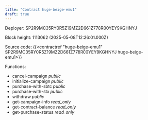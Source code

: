 ```yaml
---
title: "Contract huge-beige-emu1"
draft: true
---
```

Deployer: SP2R9MC35RY0R5Z19MZ2D661Z778R00YEY9KGHNYJ


 



Block height: 1113062 (2025-05-08T12:26:01.000Z)

Source code: {{<contractref "huge-beige-emu1" SP2R9MC35RY0R5Z19MZ2D661Z778R00YEY9KGHNYJ huge-beige-emu1>}}

Functions:

* cancel-campaign _public_
* initialize-campaign _public_
* purchase-with-sbtc _public_
* purchase-with-stx _public_
* withdraw _public_
* get-campaign-info _read_only_
* get-contract-balance _read_only_
* get-purchase-status _read_only_
